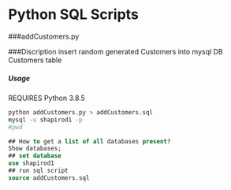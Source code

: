 # Python SQL Scripts

###addCustomers.py

###Discription
insert random generated Customers into mysql DB Customers table

##### Usage

REQUIRES Python 3.8.5

```bash
python addCustomers.py > addCustomers.sql
mysql -u shapirod1 -p 
#pwd 

```
```SQL
## How to get a list of all databases present?
Show databases;
## set database
use shapirod1
## run sql script 
source addCustomers.sql
```
